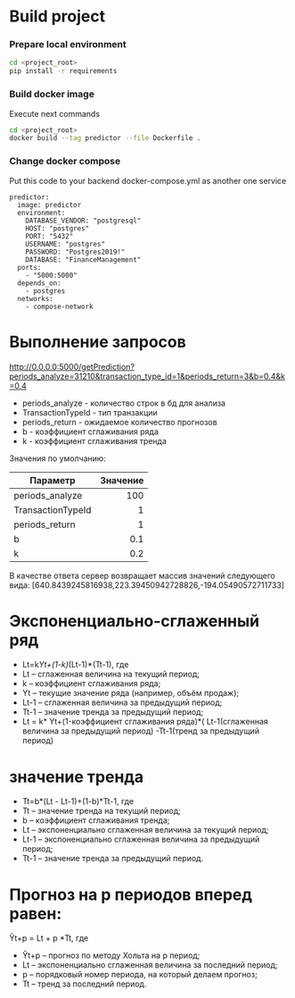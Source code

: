 # Build project

### Prepare local environment
```bash
cd <project_root>
pip install -r requirements
```

### Build docker image
Execute next commands
```bash
cd <project_root>
docker build --tag predictor --file Dockerfile .
```

### Change docker compose
Put this code to your backend docker-compose.yml as another one service
```
predictor:
  image: predictor
  environment: 
    DATABASE_VENDOR: "postgresql"
    HOST: "postgres"
    PORT: "5432"
    USERNAME: "postgres"
    PASSWORD: "Postgres2019!"
    DATABASE: "FinanceManagement"
  ports:
    - "5000:5000"
  depends_on: 
    - postgres
  networks: 
    - compose-network
```

# Выполнение запросов

http://0.0.0.0:5000/getPrediction?periods_analyze=31210&transaction_type_id=1&periods_return=3&b=0.4&k=0.4
- periods_analyze - количество строк в бд для анализа
- TransactionTypeId - тип транзакции
- periods_return - ожидаемое количество прогнозов
- b - коэффициент сглаживания ряда
- k - коэффициент сглаживания тренда

Значения по умолчанию:

| Параметр      | Значение |
| --------- | -----:|
| periods_analyze  | 100 |
| TransactionTypeId  | 1 |
| periods_return  | 1 |
| b  | 0.1 |
| k  | 0.2 |

В качестве ответа сервер возвращает массив значений следующего вида:
[640.8439245816938,223.39450942728826,-194.05490572711733]

# Экспоненциально-сглаженный ряд

- Lt=k*Yt+(1-k)*(Lt-1)*(Tt-1), где
- Lt  – сглаженная величина на текущий период;
- k – коэффициент сглаживания ряда;
- Yt – текущие значение ряда (например, объём продаж);
- Lt-1 – сглаженная величина за предыдущий период;
- Tt-1 – значение тренда за предыдущий период;
- Lt = k* Yt+(1-коэффициент сглаживания ряда)*( Lt-1(сглаженная величина за предыдущий период) -Tt-1(тренд за предыдущий период)
                                             
# значение тренда

- Tt=b*(Lt - Lt-1)+(1-b)*Tt-1,  где
- Tt – значение тренда на текущий период;
- b – коэффициент сглаживания тренда;
- Lt – экспоненциально сглаженная величина за текущий период;
- Lt-1 – экспоненциально сглаженная величина за предыдущий период;
- Tt-1 – значение тренда за предыдущий период.

# Прогноз на p периодов вперед равен:

Ŷt+p = Lt + p *Tt, где
- Ŷt+p – прогноз по методу Хольта на p период;
- Lt – экспоненциально сглаженная величина за последний период;
- p – порядковый номер периода, на который делаем прогноз;
- Tt – тренд за последний период.                                             
